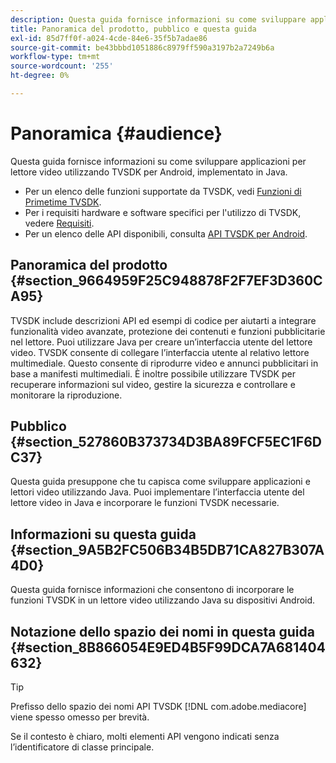 ```yaml
---
description: Questa guida fornisce informazioni su come sviluppare applicazioni per lettore video utilizzando TVSDK per Android, implementato in Java.
title: Panoramica del prodotto, pubblico e questa guida
exl-id: 85d7ff0f-a024-4cde-84e6-35f5b7adae86
source-git-commit: be43bbbd1051886c8979ff590a3197b2a7249b6a
workflow-type: tm+mt
source-wordcount: '255'
ht-degree: 0%

---
```


# Panoramica {#audience}

Questa guida fornisce informazioni su come sviluppare applicazioni per lettore video utilizzando TVSDK per Android, implementato in Java.

<!--<a id="section_FC24E86A2E6442B8A3769160769BBDFA"></a>-->

* Per un elenco delle funzioni supportate da TVSDK, vedi [Funzioni di Primetime TVSDK](../../../tvsdk-3x-android-prog/android-3x-introduction/overview-prod-audience-guide/android-3x-overview-of-the-player.md).
* Per i requisiti hardware e software specifici per l&#39;utilizzo di TVSDK, vedere [Requisiti](../../../tvsdk-3x-android-prog/android-3x-introduction/android-3x-requirements.md).
* Per un elenco delle API disponibili, consulta [API TVSDK per Android](https://help.adobe.com/en_US/primetime/api/psdk/javadoc3.5/index.html).

## Panoramica del prodotto {#section_9664959F25C948878F2F7EF3D360CA95}

TVSDK include descrizioni API ed esempi di codice per aiutarti a integrare funzionalità video avanzate, protezione dei contenuti e funzioni pubblicitarie nel lettore. Puoi utilizzare Java per creare un’interfaccia utente del lettore video. TVSDK consente di collegare l’interfaccia utente al relativo lettore multimediale. Questo consente di riprodurre video e annunci pubblicitari in base a manifesti multimediali. È inoltre possibile utilizzare TVSDK per recuperare informazioni sul video, gestire la sicurezza e controllare e monitorare la riproduzione.

## Pubblico {#section_527860B373734D3BA89FCF5EC1F6DC37}

Questa guida presuppone che tu capisca come sviluppare applicazioni e lettori video utilizzando Java. Puoi implementare l’interfaccia utente del lettore video in Java e incorporare le funzioni TVSDK necessarie.

## Informazioni su questa guida {#section_9A5B2FC506B34B5DB71CA827B307A4D0}

Questa guida fornisce informazioni che consentono di incorporare le funzioni TVSDK in un lettore video utilizzando Java su dispositivi Android.

## Notazione dello spazio dei nomi in questa guida {#section_8B866054E9ED4B5F99DCA7A681404632}

>[!TIP]
>
>Prefisso dello spazio dei nomi API TVSDK [!DNL com.adobe.mediacore] viene spesso omesso per brevità.
>
>Se il contesto è chiaro, molti elementi API vengono indicati senza l’identificatore di classe principale.
